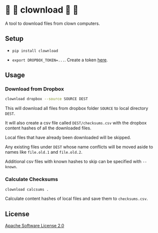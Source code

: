 # 🤡 🎪 clownload 🎪 🤡

A tool to download files from clown computers.

## Setup

* `pip install clownload`

* `export DROPBOX_TOKEN=...`.   Create a token [here][apps].


## Usage


### Download from Dropbox
```sh
clownload dropbox --source SOURCE DEST
```

This will download all files from dropbox folder `SOURCE` to local
directory `DEST`.

It will also create a csv file called `DEST/checksums.csv` with the dropbox
content hashes of all the downloaded files.

Local files that have already been downloaded will be skipped.

Any existing files under `DEST` whose name conflicts will be moved aside to
names like `file.old.1` and `file.old.2`.

Additional csv files with known hashes to skip can be specified with `--known`.

### Calculate Checksums
```sh
clownload calcsums .
```

Calculate content hashes of local files and save them to `checksums.csv`.

## License
[Apache Software License 2.0][license]


[apps]: https://www.dropbox.com/developers/apps
[license]: https://www.apache.org/licenses/LICENSE-2.0.html